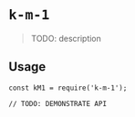 # `k-m-1`

> TODO: description

## Usage

```
const kM1 = require('k-m-1');

// TODO: DEMONSTRATE API
```
